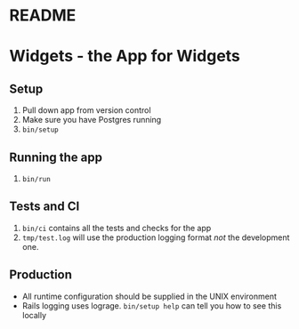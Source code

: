 # README

# Widgets - the App for Widgets

## Setup

1. Pull down app from version control
2. Make sure you have Postgres running
3. `bin/setup`

## Running the app

1. `bin/run`

## Tests and CI

1. `bin/ci` contains all the tests and checks for the app
2. `tmp/test.log` will use the production logging format
*not* the development one.

## Production

* All runtime configuration should be supplied
in the UNIX environment
* Rails logging uses lograge. `bin/setup help`
can tell you how to see this locally
